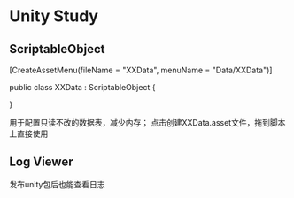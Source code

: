 # Unity Study
## ScriptableObject
  
  [CreateAssetMenu(fileName = "XXData", menuName = "Data/XXData")]
  
  public class XXData : ScriptableObject {
    
  }
  
  用于配置只读不改的数据表，减少内存；
  点击创建XXData.asset文件，拖到脚本上直接使用

## Log Viewer

  发布unity包后也能查看日志
  
 
